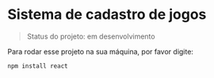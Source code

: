 # Sistema de cadastro de jogos 

> Status do projeto: em desenvolvimento 

Para rodar esse projeto na sua máquina, por favor digite:
```
npm install react
```
